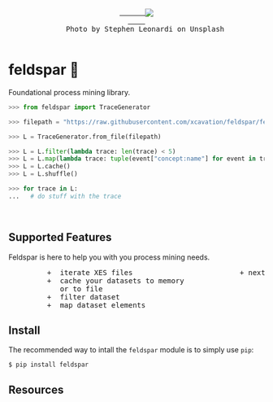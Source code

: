<span align="center">
  <pre>
    <a href="https://github.com/xcavation/feldspar">
      <img src="https://raw.githubusercontent.com/xcavation/feldspar/develop/assets/readme_cover.jpg" align="center">
    </a>
    Photo by Stephen Leonardi on Unsplash
  </pre>
</span>

# feldspar 🧱
Foundational process mining library.

```python
>>> from feldspar import TraceGenerator

>>> filepath = "https://raw.githubusercontent.com/xcavation/feldspar/feature/base-setup/data/running-example.xes"

>>> L = TraceGenerator.from_file(filepath)

>>> L = L.filter(lambda trace: len(trace) < 5)
>>> L = L.map(lambda trace: tuple(event["concept:name"] for event in trace))
>>> L = L.cache()
>>> L = L.shuffle()

>>> for trace in L:
...   # do stuff with the trace
```


<p>&nbsp;</p>

## Supported Features
Feldspar is here to help you with you process mining needs.

<pre class="test">
         +  iterate XES files                         + next entry
         +  cache your datasets to memory 
            or to file
         +  filter dataset
         +  map dataset elements
</pre>


## Install
The recommended way to intall the `feldspar` module is to simply use `pip`:
```console
$ pip install feldspar
```

## Resources
